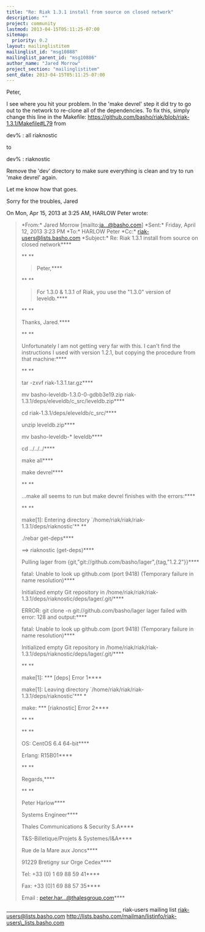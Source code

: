 ```yaml
---
title: "Re: Riak 1.3.1 install from source on closed network"
description: ""
project: community
lastmod: 2013-04-15T05:11:25-07:00
sitemap:
  priority: 0.2
layout: mailinglistitem
mailinglist_id: "msg10888"
mailinglist_parent_id: "msg10886"
author_name: "Jared Morrow"
project_section: "mailinglistitem"
sent_date: 2013-04-15T05:11:25-07:00
---
```



Peter,

I see where you hit your problem. In the 'make devrel' step it did try to
go out to the network to re-clone all of the dependencies. To fix this,
simply change this line in the Makefile:
https://github.com/basho/riak/blob/riak-1.3.1/Makefile#L79 from

dev% : all riaknostic

to

dev% : riaknostic

Remove the 'dev' directory to make sure everything is clean and try to run
'make devrel' again.

Let me know how that goes.

Sorry for the troubles,
Jared


On Mon, Apr 15, 2013 at 3:25 AM, HARLOW Peter
wrote:

> \*From:\* Jared Morrow [mailto:ja...@basho.com]
> \*Sent:\* Friday, April 12, 2013 3:23 PM
> \*To:\* HARLOW Peter
> \*Cc:\* riak-users@lists.basho.com
> \*Subject:\* Re: Riak 1.3.1 install from source on closed network\*\*\*\*
>
> \*\* \*\*
>
> >Peter,\*\*\*\*
>
> \*\* \*\*
>
> >For 1.3.0 & 1.3.1 of Riak, you use the "1.3.0" version of leveldb.\*\*\*\*
>
> \*\* \*\*
>
> Thanks, Jared.\*\*\*\*
>
> \*\* \*\*
>
> Unfortunately I am not getting very far with this. I can't find the
> instructions I used with version 1.2.1, but copying the procedure from that
> machine:\*\*\*\*
>
> \*\* \*\*
>
> tar -zxvf riak-1.3.1.tar.gz\*\*\*\*
>
> mv basho-leveldb-1.3.0-0-gdbb3e19.zip
> riak-1.3.1/deps/eleveldb/c\_src/leveldb.zip\*\*\*\*
>
> cd riak-1.3.1/deps/eleveldb/c\_src/\*\*\*\*
>
> unzip leveldb.zip\*\*\*\*
>
> mv basho-leveldb-\* leveldb\*\*\*\*
>
> cd ../../../\*\*\*\*
>
> make all\*\*\*\*
>
> make devrel\*\*\*\*
>
> \*\* \*\*
>
> …make all seems to run but make devrel finishes with the errors:\*\*\*\*
>
> \*\* \*\*
>
> make[1]: Entering directory `/home/riak/riak/riak-1.3.1/deps/riaknostic'\*\*
> \*\*
>
> ./rebar get-deps\*\*\*\*
>
> ==> riaknostic (get-deps)\*\*\*\*
>
> Pulling lager from {git,"git://github.com/basho/lager",{tag,"1.2.2"}}\*\*\*\*
>
> fatal: Unable to look up github.com (port 9418) (Temporary failure in
> name resolution)\*\*\*\*
>
> Initialized empty Git repository in
> /home/riak/riak/riak-1.3.1/deps/riaknostic/deps/lager/.git/\*\*\*\*
>
> ERROR: git clone -n git://github.com/basho/lager lager failed with error:
> 128 and output:\*\*\*\*
>
> fatal: Unable to look up github.com (port 9418) (Temporary failure in
> name resolution)\*\*\*\*
>
> Initialized empty Git repository in
> /home/riak/riak/riak-1.3.1/deps/riaknostic/deps/lager/.git/\*\*\*\*
>
> \*\* \*\*
>
> make[1]: \*\*\* [deps] Error 1\*\*\*\*
>
> make[1]: Leaving directory `/home/riak/riak/riak-1.3.1/deps/riaknostic'\*\*\*
> \*
>
> make: \*\*\* [riaknostic] Error 2\*\*\*\*
>
> \*\* \*\*
>
> \*\* \*\*
>
> OS: CentOS 6.4 64-bit\*\*\*\*
>
> Erlang: R15B01\*\*\*\*
>
> \*\* \*\*
>
> Regards,\*\*\*\*
>
> \*\* \*\*
>
> Peter Harlow\*\*\*\*
>
> Systems Engineer\*\*\*\*
>
> Thales Communications & Security S.A\*\*\*\*
>
> T&S-Billetique/Projets & Systemes/I&A\*\*\*\*
>
> Rue de la Mare aux Joncs\*\*\*\*
>
> 91229 Bretigny sur Orge Cedex\*\*\*\*
>
> Tel: +33 (0) 1 69 88 59 41\*\*\*\*
>
> Fax: +33 (0)1 69 88 57 35\*\*\*\*
>
> Email : peter.har...@thalesgroup.com\*\*\*\*
>
\_\_\_\_\_\_\_\_\_\_\_\_\_\_\_\_\_\_\_\_\_\_\_\_\_\_\_\_\_\_\_\_\_\_\_\_\_\_\_\_\_\_\_\_\_\_\_
riak-users mailing list
riak-users@lists.basho.com
http://lists.basho.com/mailman/listinfo/riak-users\_lists.basho.com

